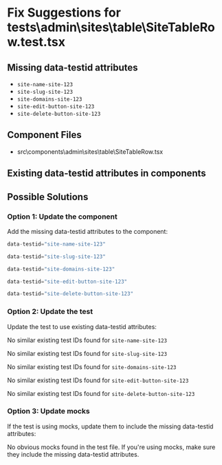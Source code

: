 # Fix Suggestions for tests\admin\sites\table\SiteTableRow.test.tsx

## Missing data-testid attributes

- `site-name-site-123`
- `site-slug-site-123`
- `site-domains-site-123`
- `site-edit-button-site-123`
- `site-delete-button-site-123`

## Component Files

- src\components\admin\sites\table\SiteTableRow.tsx

## Existing data-testid attributes in components


## Possible Solutions

### Option 1: Update the component

Add the missing data-testid attributes to the component:

```jsx
data-testid="site-name-site-123"
```

```jsx
data-testid="site-slug-site-123"
```

```jsx
data-testid="site-domains-site-123"
```

```jsx
data-testid="site-edit-button-site-123"
```

```jsx
data-testid="site-delete-button-site-123"
```

### Option 2: Update the test

Update the test to use existing data-testid attributes:

No similar existing test IDs found for `site-name-site-123`

No similar existing test IDs found for `site-slug-site-123`

No similar existing test IDs found for `site-domains-site-123`

No similar existing test IDs found for `site-edit-button-site-123`

No similar existing test IDs found for `site-delete-button-site-123`

### Option 3: Update mocks

If the test is using mocks, update them to include the missing data-testid attributes:

No obvious mocks found in the test file. If you're using mocks, make sure they include the missing data-testid attributes.

